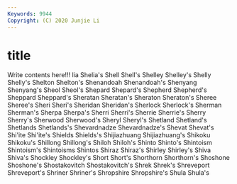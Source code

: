```yaml
---
Keywords: 9944
Copyright: (C) 2020 Junjie Li
---
```


# title

Write contents here!!!
lia 
Shelia's 
Shell 
Shell's 
Shelley
Shelley's 
Shelly 
Shelly's 
Shelton 
Shelton's 
Shenandoah 
Shenandoah's 
Shenyang 
Shenyang's 
Sheol
Sheol's 
Shepard 
Shepard's 
Shepherd 
Shepherd's 
Sheppard 
Sheppard's 
Sheratan 
Sheratan's 
Sheraton
Sheraton's 
Sheree 
Sheree's 
Sheri 
Sheri's 
Sheridan 
Sheridan's 
Sherlock 
Sherlock's 
Sherman
Sherman's 
Sherpa 
Sherpa's 
Sherri 
Sherri's 
Sherrie 
Sherrie's 
Sherry 
Sherry's 
Sherwood
Sherwood's 
Sheryl 
Sheryl's 
Shetland 
Shetland's 
Shetlands 
Shetlands's 
Shevardnadze 
Shevardnadze's 
Shevat
Shevat's 
Shi'ite 
Shi'ite's 
Shields 
Shields's 
Shijiazhuang 
Shijiazhuang's 
Shikoku 
Shikoku's 
Shillong
Shillong's 
Shiloh 
Shiloh's 
Shinto 
Shinto's 
Shintoism 
Shintoism's 
Shintoisms 
Shintos 
Shiraz
Shiraz's 
Shirley 
Shirley's 
Shiva 
Shiva's 
Shockley 
Shockley's 
Short 
Short's 
Shorthorn
Shorthorn's 
Shoshone 
Shoshone's 
Shostakovitch 
Shostakovitch's 
Shrek 
Shrek's 
Shreveport 
Shreveport's 
Shriner
Shriner's 
Shropshire 
Shropshire's 
Shula 
Shula's 
